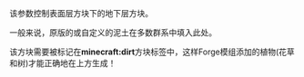 该参数控制表面层方块下的地下层方块。

一般来说，原版的或自定义的泥土在多数群系中填入此处。

该方块需要被标记在<b>minecraft:dirt</b>方块标签中，这样Forge模组添加的植物(花草和树)才能正确地在上方生成！